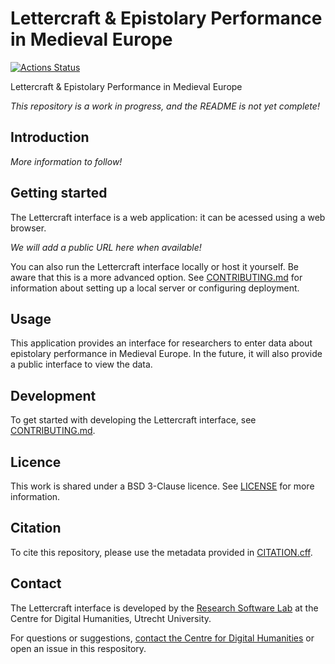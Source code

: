 # Lettercraft & Epistolary Performance in Medieval Europe

[![Actions Status](https://github.com/CentreForDigitalHumanities/lettercraft/workflows/Unit%20tests/badge.svg)](https://github.com/CentreForDigitalHumanities/lettercraft/actions)

Lettercraft & Epistolary Performance in Medieval Europe

*This repository is a work in progress, and the README is not yet complete!*

## Introduction

*More information to follow!*

## Getting started

The Lettercraft interface is a web application: it can be acessed using a web browser.

*We will add a public URL here when available!*

You can also run the Lettercraft interface locally or host it yourself. Be aware that this is a more advanced option. See [CONTRIBUTING.md](./CONTRIBUTING.md) for information about setting up a local server or configuring deployment.

## Usage

This application provides an interface for researchers to enter data about epistolary performance in Medieval Europe. In the future, it will also provide a public interface to view the data.

## Development

To get started with developing the Lettercraft interface, see [CONTRIBUTING.md](./CONTRIBUTING.md).

## Licence

This work is shared under a BSD 3-Clause licence. See [LICENSE](./LICENSE) for more information.

## Citation

To cite this repository, please use the metadata provided in [CITATION.cff](./CITATION.cff).

## Contact

The Lettercraft interface is developed by the [Research Software Lab](https://cdh.uu.nl/rsl) at the Centre for Digital Humanities, Utrecht University.

For questions or suggestions, [contact the Centre for Digital Humanities](https://cdh.uu.nl/contact/) or open an issue in this respository.
